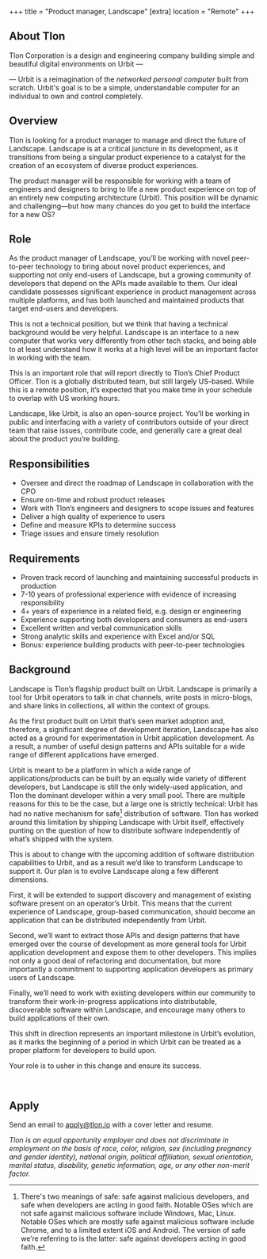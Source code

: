+++
title = "Product manager, Landscape"
[extra]
location = "Remote"
+++

## About Tlon

Tlon Corporation is a design and engineering company building simple and beautiful digital environments on Urbit &mdash;

&mdash; Urbit is a reimagination of the *networked personal computer* built from scratch. Urbit's goal is to be a simple, understandable computer for an individual to own and control completely.

## Overview

Tlon is looking for a product manager to manage and direct the future of Landscape. Landscape is at a critical juncture in its development, as it transitions from being a singular product experience to a catalyst for the creation of an ecosystem of diverse product experiences.

The product manager will be responsible for working with a team of engineers and designers to bring to life a new product experience on top of an entirely new computing architecture (Urbit). This position will be dynamic and challenging—but how many chances do you get to build the interface for a new OS?

## Role

As the product manager of Landscape, you’ll be working with novel peer-to-peer technology to bring about novel product experiences, and supporting not only end-users of Landscape, but a growing community of developers that depend on the APIs made available to them. Our ideal candidate possesses significant experience in product management across multiple platforms, and has both launched and maintained products that target end-users and developers.

This is not a technical position, but we think that having a technical background would be very helpful. Landscape is an interface to a new computer that works very differently from other tech stacks, and being able to at least understand how it works at a high level will be an important factor in working with the team.

This is an important role that will report directly to Tlon’s Chief Product Officer. Tlon is a globally distributed team, but still largely US-based. While this is a remote position, it’s expected that you make time in your schedule to overlap with US working hours.

Landscape, like Urbit, is also an open-source project. You’ll be working in public and interfacing with a variety of contributors outside of your direct team that raise issues, contribute code, and generally care a great deal about the product you’re building.

## Responsibilities

- Oversee and direct the roadmap of Landscape in collaboration with the CPO
- Ensure on-time and robust product releases
- Work with Tlon’s engineers and designers to scope issues and features
- Deliver a high quality of experience to users
- Define and measure KPIs to determine success
- Triage issues and ensure timely resolution

## Requirements

- Proven track record of launching and maintaining successful products in production
- 7-10 years of professional experience with evidence of increasing responsibility
- 4+ years of experience in a related field, e.g. design or engineering
- Experience supporting both developers and consumers as end-users
- Excellent written and verbal communication skills
- Strong analytic skills and experience with Excel and/or SQL
- Bonus: experience building products with peer-to-peer technologies

## Background

Landscape is Tlon’s flagship product built on Urbit. Landscape is primarily a tool for Urbit operators to talk in chat channels, write posts in micro-blogs, and share links in collections, all within the context of groups.

As the first product built on Urbit that’s seen market adoption and, therefore, a significant degree of development iteration, Landscape has also acted as a ground for experimentation in Urbit application development. As a result, a number of useful design patterns and APIs suitable for a wide range of different applications have emerged.

Urbit is meant to be a platform in which a wide range of applications/products can be built by an equally wide variety of different developers, but Landscape is still the only widely-used application, and Tlon the dominant developer within a very small pool. There are multiple reasons for this to be the case, but a large one is strictly technical: Urbit has had no native mechanism for safe[^1] distribution of software. Tlon has worked around this limitation by shipping Landscape with Urbit itself, effectively punting on the question of how to distribute software independently of what’s shipped with the system.

This is about to change with the upcoming addition of software distribution capabilities to Urbit, and as a result we’d like to transform Landscape to support it. Our plan is to evolve Landscape along a few different dimensions.

First, it will be extended to support discovery and management of existing software present on an operator’s Urbit. This means that the current experience of Landscape, group-based communication, should become an application that can be distributed independently from Urbit.

Second, we’ll want to extract those APIs and design patterns that have emerged over the course of development as more general tools for Urbit application development and expose them to other developers. This implies not only a good deal of refactoring and documentation, but more importantly a commitment to supporting application developers as primary users of Landscape.

Finally, we’ll need to work with existing developers within our community to transform their work-in-progress applications into distributable, discoverable software within Landscape, and encourage many others to build applications of their own.

This shift in direction represents an important milestone in Urbit’s evolution, as it marks the beginning of a period in which Urbit can be treated as a proper platform for developers to build upon.

Your role is to usher in this change and ensure its success.

[^1]: There's two meanings of safe: safe against malicious developers, and safe when developers are acting in good faith. Notable OSes which are not safe against malicious software include Windows, Mac, Linux. Notable OSes which are mostly safe against malicious software include Chrome, and to a limited extent iOS and Android. The version of safe we’re referring to is the latter: safe against developers acting in good faith.

<br>

## Apply

Send an email to [apply@tlon.io](mailto:apply@tlon.io) with a cover letter and resume.

*Tlon is an equal opportunity employer and does not discriminate in employment on the basis of race, color, religion, sex (including pregnancy and gender identity), national origin, political affiliation, sexual orientation, marital status, disability, genetic information, age, or any other non-merit factor.*
